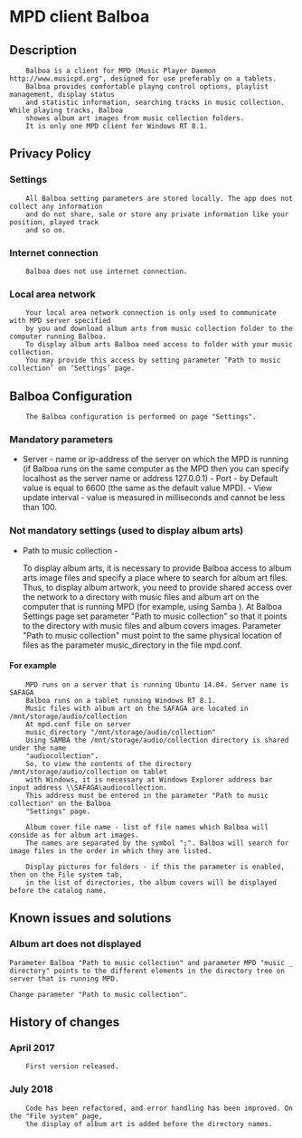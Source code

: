 # MPD client Balboa

## Description

        Balboa is a client for MPD (Music Player Daemon http://www.musicpd.org", designed for use preferably on a tablets.
        Balboa provides comfortable playng control options, playlist management, display status
        and statistic information, searching tracks in music collection. While playing tracks, Balboa
        showes album art images from music collection folders. 
        It is only one MPD client for Windows RT 8.1.
    
## Privacy Policy
### Settings
            
        All Balboa setting parameters are stored locally. The app does not collect any information
        and do not share, sale or store any private information like your position, played track 
        and so on.
            
### Internet connection
        
        Balboa does not use internet connection.

### Local area network
        
        Your local area network connection is only used to communicate with MPD server specified
        by you and download album arts from music collection folder to the computer running Balboa.
        To display album arts Balboa need access to folder with your music collection.
        You may provide this access by setting parameter ‘Path to music collection’ on ‘Settings’ page.
            

      
## Balboa Configuration 
        The Balboa configuration is performed on page "Settings".  
            
### Mandatory parameters 
- Server - name or ip-address of the server on which the MPD is running (if Balboa runs
        on the same computer as the MPD then you can specify localhost as the server name or
        address 127.0.0.1)
        - Port - by Default value is equal to 6600 (the same as the default value MPD).
        - View update interval - value is measured in milliseconds and cannot be less than 100.
### Not mandatory settings (used to display album arts)
 - Path to music collection - 

    To display album arts, it is necessary to provide Balboa access to album arts image files
    and specify a place where to search for album art files. 
    Thus, to display album artwork, you need to provide shared access over the network
    to a directory with music files and album art on the computer that is running MPD (for example,
    using  Samba ).
    At Balboa Settings page set parameter "Path to music collection" so that it points to the
    directory with music files and album covers images.	
    Parameter "Path to music collection" must point to the same physical location of files as
    the parameter music_directory in the file mpd.conf.
            
#### For example
        MPD runs on a server that is running Ubuntu 14.04. Server name is SAFAGA 
        Balboa runs on a tablet running Windows RT 8.1.
        Music files with album art on the SAFAGA are located in /mnt/storage/audio/collection
        At mpd.conf file on server
        music_directory "/mnt/storage/audio/collection"
        Using SAMBA the /mnt/storage/audio/collection directory is shared under the name 
        "audiocollection".
        So, to view the contents of the directory /mnt/storage/audio/collection on tablet 
        with Windows, it is necessary at Windows Explorer address bar input address \\SAFAGA\audiocollection.
        This address must be entered in the parameter "Path to music collection" on the Balboa 
        "Settings" page.
            
        Album cover file name - list of file names which Balboa will conside as for album art images.
        The names are separated by the symbol ";". Balboa will search for image files in the order in which they are listed.
                
        Display pictures for folders - if this the parameter is enabled, then on the File system tab,
        in the list of directories, the album covers will be displayed before the catalog name. 
            
## Known issues and solutions
            
### Album art does not displayed
                   
    Parameter Balboa "Path to music collection" and parameter MPD "music _ directory" points to the different elements in the directory tree on server that is running MPD. 
                   
    Change parameter "Path to music collection".
                        
## History of changes
        
### April 2017 
        First version released.
### July 2018
        Code has been refactored, and error handling has been improved. On the "File system" page,
        the display of album art is added before the directory names.